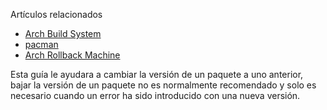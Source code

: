 Artículos relacionados

*   [Arch Build System](/index.php/Arch_Build_System "Arch Build System")
*   [pacman](/index.php/Pacman "Pacman")
*   [Arch Rollback Machine](/index.php/Arch_Rollback_Machine "Arch Rollback Machine")

Esta guía le ayudara a cambiar la versión de un paquete a uno anterior, bajar la versión de un paquete no es normalmente recomendado y solo es necesario cuando un error ha sido introducido con una nueva versión.